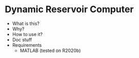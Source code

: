 # Dynamic Reservoir Computer

* What is this?
* Why?
* How to use it?
* Doc stuff
* Requirements
    * MATLAB (tested on R2020b)